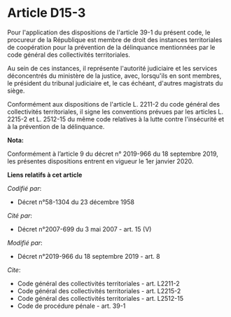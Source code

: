# Article D15-3

Pour l'application des dispositions de l'article 39-1 du présent code, le procureur de la République est membre de droit des
instances territoriales de coopération pour la prévention de la délinquance mentionnées par le code général des collectivités
territoriales. 

Au sein de ces instances, il représente l'autorité judiciaire et les services déconcentrés du ministère de la justice, avec,
lorsqu'ils en sont membres, le président du   tribunal judiciaire et, le cas échéant, d'autres magistrats du siège. 

Conformément aux dispositions de l'article L. 2211-2 du code général des collectivités territoriales, il signe les
conventions prévues par les articles L. 2215-2 et L. 2512-15 du même code relatives à la lutte contre l'insécurité et à la
prévention de la délinquance.

**Nota:**

Conformément à l’article 9 du décret n° 2019-966 du 18 septembre 2019, les présentes dispositions entrent en vigueur le 1er
janvier 2020.

**Liens relatifs à cet article**

_Codifié par_:

  - Décret n°58-1304 du 23 décembre 1958

_Cité par_:

  - Décret n°2007-699 du 3 mai 2007 - art. 15 (V)

_Modifié par_:

  - Décret n°2019-966 du 18 septembre 2019 - art. 8

_Cite_:

  - Code général des collectivités territoriales - art. L2211-2
  - Code général des collectivités territoriales - art. L2215-2
  - Code général des collectivités territoriales - art. L2512-15
  - Code de procédure pénale - art. 39-1
